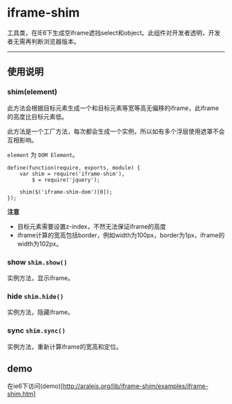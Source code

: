 # iframe-shim

工具类，在IE6下生成空iframe遮挡select和object。此组件对开发者透明，开发者无需再判断浏览器版本。

---

## 使用说明

### shim(element)

此方法会根据目标元素生成一个和目标元素等宽等高无偏移的iframe，此iframe的高度比目标元素低。

此方法是一个工厂方法，每次都会生成一个实例，所以如有多个浮层使用遮罩不会互相影响。

`element` 为 `DOM Element`。


```
define(function(require, exports, module) {
	var shim = require('iframe-shim'),
		$ = require('jquery');
	
	shim($('iframe-shim-dom')[0]);
});
```

**注意**

* 目标元素需要设置z-index，不然无法保证iframe的高度
* iframe计算的宽高包括border，例如width为100px，border为1px，iframe的width为102px。

### show `shim.show()`

实例方法，显示iframe。

### hide `shim.hide()`

实例方法，隐藏iframe。

### sync `shim.sync()`

实例方法，重新计算iframe的宽高和定位。

## demo

在ie6下访问(demo)[http://aralejs.org/lib/iframe-shim/examples/iframe-shim.htm]
